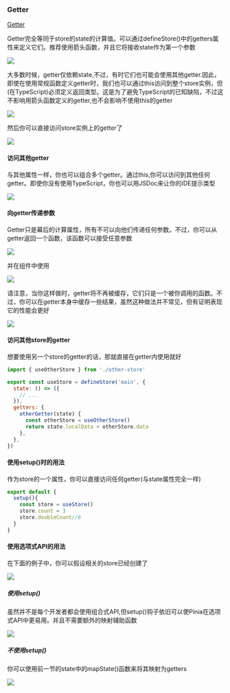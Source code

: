### Getter
[Getter](https://pinia.vuejs.org/zh/core-concepts/getters.html)

<p>Getter完全等同于store的state的计算值。可以通过defineStore()中的getters属性来定义它们。推荐使用箭头函数，并且它将接收state作为第一个参数</p>

<img src="@assets/vue3/getter.png"/>

<p>大多数时候，getter仅依赖state,不过，有时它们也可能会使用其他getter.因此，即使在使用常规函数定义getter时，我们也可以通过this访问到整个store实例，但(在TypeScript)必须定义返回类型。这是为了避免TypeScript的已知缺陷，不过这不影响用箭头函数定义的getter,也不会影响不使用this的getter</p>

<img src="@assets/vue3/gettertwo.png"/>

<p>然后你可以直接访问store实例上的getter了</p>

<img src="@assets/vue3/getterthree.png"/>

#### 访问其他getter

<p>与其他属性一样，你也可以组合多个getter。通过this,你可以访问到其他任何getter。即使你没有使用TypeScript，你也可以用JSDoc来让你的IDE提示类型</p>

<img src="@assets/vue3/getterfour.png"/>

#### 向getter传递参数

<p>Getter只是幕后的计算属性，所有不可以向他们传递任何参数。不过，你可以从getter返回一个函数，该函数可以接受任意参数</p>

<img src="@assets/vue3/gettercanshu.png"/>

<p>并在组件中使用</p>

<img src="@assets/vue3/gettercanshutwo.png"/>

<p>请注意，当你这样做时，getter将不再被缓存，它们只是一个被你调用的函数。不过，你可以在getter本身中缓存一些结果，虽然这种做法并不常见，但有证明表现它的性能会更好</p>

<img src="@assets/vue3/getterhuancun.png"/>

#### 访问其他store的getter
<p>想要使用另一个store的getter的话，那就直接在getter内使用就好</p>

```js
import { useOtherStore } from './other-store'

export const useStore = defineStore('main', {
  state: () => ({
    // ...
  }),
  getters: {
    otherGetter(state) {
      const otherStore = useOtherStore()
      return state.localData + otherStore.data
    },
  },
})
```

#### 使用setup()时的用法
<p>作为store的一个属性，你可以直接访问任何getter(与state属性完全一样)</p>

```js
export default {
  setup(){
    const store = useStore()
    store.count = 3
    store.doubleCount//6
  }
}
```

#### 使用选项式API的用法

<p>在下面的例子中，你可以假设相关的store已经创建了</p>

<img src="@assets/vue3/xuanxianggetter.png"/>

##### 使用setup()

<p>虽然并不是每个开发者都会使用组合式API,但setup()钩子依旧可以使Pinia在选项式API中更易用。并且不需要额外的映射辅助函数</p>

<img src="@assets/vue3/xuanxiangsetup.png"/>

##### 不使用setup()

<p>你可以使用前一节的state中的mapState()函数来将其映射为getters</p>

<img src="@assets/vue3/xuanxiangnosetup.png"/>